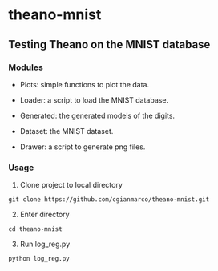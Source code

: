 # theano-mnist
## Testing Theano on the MNIST database

### Modules

- Plots: simple functions to plot the data.

- Loader: a script to load the MNIST database.

- Generated: the generated models of the digits.

- Dataset: the MNIST dataset.

- Drawer: a script to generate png files.

### Usage

1. Clone project to local directory

```
git clone https://github.com/cgianmarco/theano-mnist.git
```

2. Enter directory

```
cd theano-mnist
```

3. Run log_reg.py

```
python log_reg.py
```

